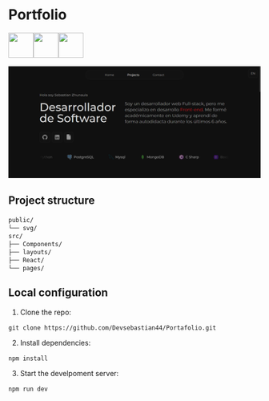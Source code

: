 # Portfolio

<img src="https://cdn.jsdelivr.net/gh/devicons/devicon@latest/icons/astro/astro-original.svg" height="50px" width="50px"/><img src="https://cdn.jsdelivr.net/gh/devicons/devicon@latest/icons/tailwindcss/tailwindcss-original.svg" height="50px" width="50px"/><img src="https://cdn.jsdelivr.net/gh/devicons/devicon@latest/icons/vercel/vercel-original.svg" height="50px" width="50px"/>

![Portafolio](https://github.com/Devsebastian44/Proyectos-web/blob/master/Img/Portafolio.png?raw=true)

## **Project structure**
```
public/
└── svg/
src/
├── Components/
├── layouts/
├── React/
└── pages/
```

## **Local configuration** 
1. Clone the repo:  
```
git clone https://github.com/Devsebastian44/Portafolio.git
```
2. Install dependencies:
```  
npm install
```
3. Start the develpoment server:
```  
npm run dev
```